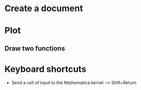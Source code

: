 # Create a document

# Plot
## Draw two functions

# Keyboard shortcuts
- Send a cell of input to the Mathematica kernel --> Shift+Return